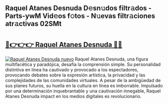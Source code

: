 ## Raquel Atanes Desnuda D𝚎sn𝚞dos filtr𝚊dos - Parts-ywM Vid𝚎os f𝚘tos - N𝚞evas filtr𝚊ciones atr𝚊ctivas 02SMt

# <h2><a href="http://mb67do.tromn.icu/?c=Raquel+Atanes+Desnuda">🔗👉👉👉 Raquel Atanes Desnuda 🔗🔗</a></h2>

[![Raquel Atanes Desnuda nuevo](https://i.imgur.com/pEAQMta.gif)](http://mb67do.tromn.icu/?c=Raquel+Atanes+Desnuda)
Raquel Atanes Desnuda, una figura multifacética y paradójica, desafía la comprensión simple. Su personalidad distintiva en línea ha cautivado y provocado a los espectadores, provocando debates sobre la expresión artística, la privacidad y las complejidades de las comunidades virtuales. A pesar de la ambigüedad de sus planes futuros, su huella en la cultura en línea es imborrable. Impulsado por una determinación inquebrantable y una cautivación innegable, Raquel Atanes Desnuda impact en los medios digitales es revolucionario.
